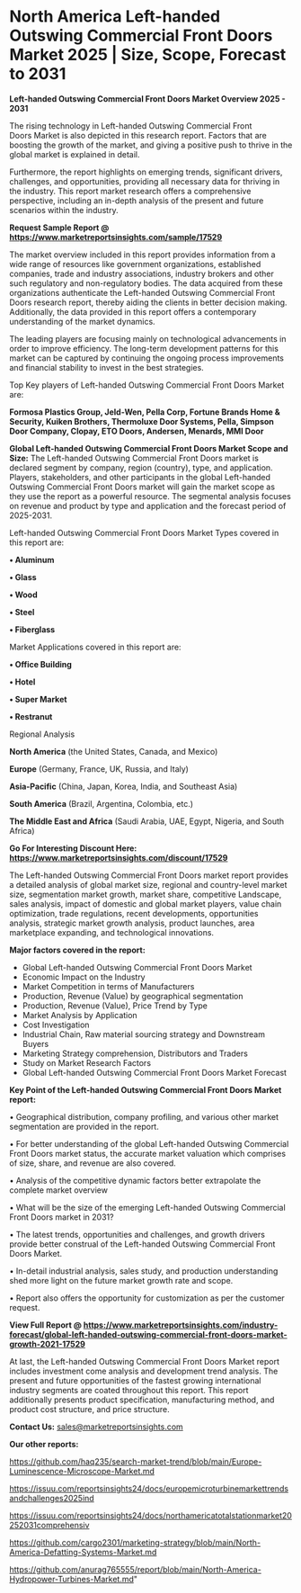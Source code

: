 # North America Left-handed Outswing Commercial Front Doors Market 2025 | Size, Scope, Forecast to 2031

<Strong> Left-handed Outswing Commercial Front Doors Market Overview 2025 - 2031</strong>

The rising technology in Left-handed Outswing Commercial Front Doors Market is also depicted in this research report. Factors that are boosting the growth of the market, and giving a positive push to thrive in the global market is explained in detail.

Furthermore, the report highlights on emerging trends, significant drivers, challenges, and opportunities, providing all necessary data for thriving in the industry. This report market research offers a comprehensive perspective, including an in-depth analysis of the present and future scenarios within the industry.

<strong>Request Sample Report @ <a href=https://www.marketreportsinsights.com/sample/17529>https://www.marketreportsinsights.com/sample/17529</a></strong>

The market overview included in this report provides information from a wide range of resources like government organizations, established companies, trade and industry associations, industry brokers and other such regulatory and non-regulatory bodies. The data acquired from these organizations authenticate the Left-handed Outswing Commercial Front Doors research report, thereby aiding the clients in better decision making. Additionally, the data provided in this report offers a contemporary understanding of the market dynamics.

The leading players are focusing mainly on technological advancements in order to improve efficiency. The long-term development patterns for this market can be captured by continuing the ongoing process improvements and financial stability to invest in the best strategies.

Top Key players of Left-handed Outswing Commercial Front Doors Market are:

<strong>Formosa Plastics Group, Jeld-Wen, Pella Corp, Fortune Brands Home & Security, Kuiken Brothers, Thermoluxe Door Systems, Pella, Simpson Door Company, Clopay, ETO Doors, Andersen, Menards, MMI Door</strong>

<strong><b>Global Left-handed Outswing Commercial Front Doors Market Scope and Size:</b></strong>
The Left-handed Outswing Commercial Front Doors market is declared segment by company, region (country), type, and application. Players, stakeholders, and other participants in the global Left-handed Outswing Commercial Front Doors market will gain the market scope as they use the report as a powerful resource. The segmental analysis focuses on revenue and product by type and application and the forecast period of 2025-2031.

Left-handed Outswing Commercial Front Doors Market Types covered in this report are:

<strong>• Aluminum

• Glass

• Wood

• Steel

• Fiberglass</strong>

Market Applications covered in this report are:

<strong>• Office Building

• Hotel

• Super Market

• Restranut</strong> 

Regional Analysis

<strong>North America</strong> (the United States, Canada, and Mexico)

<strong>Europe</strong> (Germany, France, UK, Russia, and Italy)

<strong>Asia-Pacific</strong> (China, Japan, Korea, India, and Southeast Asia)

<strong>South America</strong> (Brazil, Argentina, Colombia, etc.)

<strong>The Middle East and Africa</strong> (Saudi Arabia, UAE, Egypt, Nigeria, and South Africa)

<strong>Go For Interesting Discount Here: <a href=https://www.marketreportsinsights.com/discount/17529>https://www.marketreportsinsights.com/discount/17529</a></strong>

The Left-handed Outswing Commercial Front Doors market report provides a detailed analysis of global market size, regional and country-level market size, segmentation market growth, market share, competitive Landscape, sales analysis, impact of domestic and global market players, value chain optimization, trade regulations, recent developments, opportunities analysis, strategic market growth analysis, product launches, area marketplace expanding, and technological innovations.

<strong><b>Major factors covered in the report:</b></strong>
<ul>
  <li>Global Left-handed Outswing Commercial Front Doors Market </li>
  <li>Economic Impact on the Industry</li>
  <li>Market Competition in terms of Manufacturers</li>
  <li>Production, Revenue (Value) by geographical segmentation</li>
  <li>Production, Revenue (Value), Price Trend by Type</li>
  <li>Market Analysis by Application</li>
  <li>Cost Investigation</li>
  <li>Industrial Chain, Raw material sourcing strategy and Downstream Buyers</li>
  <li>Marketing Strategy comprehension, Distributors and Traders</li>
  <li>Study on Market Research Factors</li>
  <li>Global Left-handed Outswing Commercial Front Doors Market Forecast</li>
</ul>

<strong><b>Key Point of the Left-handed Outswing Commercial Front Doors Market report:</b></strong>

• Geographical distribution, company profiling, and various other market segmentation are provided in the report.

• For better understanding of the global Left-handed Outswing Commercial Front Doors market status, the accurate market valuation which comprises of size, share, and revenue are also covered.

• Analysis of the competitive dynamic factors better extrapolate the complete market overview

• What will be the size of the emerging Left-handed Outswing Commercial Front Doors market in 2031?

• The latest trends, opportunities and challenges, and growth drivers provide better construal of the Left-handed Outswing Commercial Front Doors Market.

• In-detail industrial analysis, sales study, and production understanding shed more light on the future market growth rate and scope.

• Report also offers the opportunity for customization as per the customer request.

<strong><b>View Full Report @ <a href=https://www.marketreportsinsights.com/industry-forecast/global-left-handed-outswing-commercial-front-doors-market-growth-2021-17529>https://www.marketreportsinsights.com/industry-forecast/global-left-handed-outswing-commercial-front-doors-market-growth-2021-17529</a></b></strong>


At last, the Left-handed Outswing Commercial Front Doors Market report includes investment come analysis and development trend analysis. The present and future opportunities of the fastest growing international industry segments are coated throughout this report. This report additionally presents product specification, manufacturing method, and product cost structure, and price structure.

<strong>Contact Us:</strong>
sales@marketreportsinsights.com

<strong>Our other reports:</strong>

<a href=https://github.com/haq235/search-market-trend/blob/main/Europe-Luminescence-Microscope-Market.md>https://github.com/haq235/search-market-trend/blob/main/Europe-Luminescence-Microscope-Market.md</a>

<a href=https://issuu.com/reportsinsights24/docs/europemicroturbinemarkettrendsandchallenges2025ind>https://issuu.com/reportsinsights24/docs/europemicroturbinemarkettrendsandchallenges2025ind</a>

<a href=https://issuu.com/reportsinsights24/docs/northamericatotalstationmarket20252031comprehensiv>https://issuu.com/reportsinsights24/docs/northamericatotalstationmarket20252031comprehensiv</a>

<a href=https://github.com/cargo2301/marketing-strategy/blob/main/North-America-Defatting-Systems-Market.md>https://github.com/cargo2301/marketing-strategy/blob/main/North-America-Defatting-Systems-Market.md</a>

<a href=https://github.com/anurag765555/report/blob/main/North-America-Hydropower-Turbines-Market.md>https://github.com/anurag765555/report/blob/main/North-America-Hydropower-Turbines-Market.md</a>"
